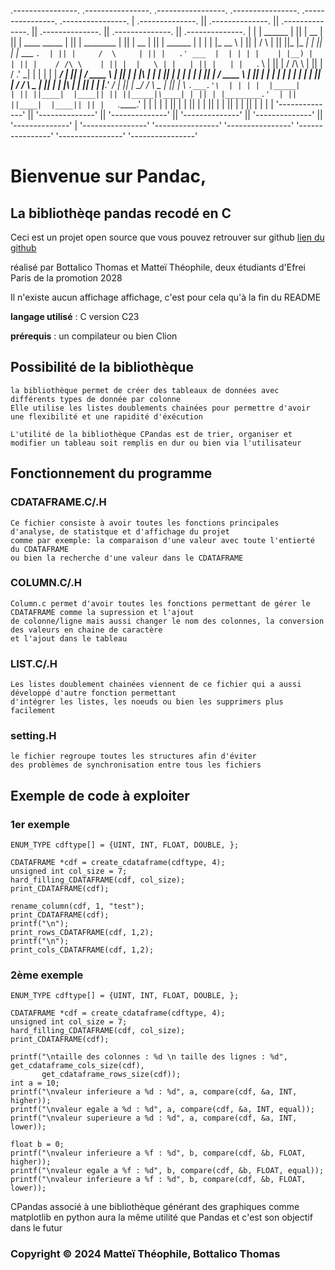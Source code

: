 .----------------.  .----------------.  .-----------------. .----------------.  .----------------.  .----------------.
| .--------------. || .--------------. || .--------------. || .--------------. || .--------------. || .--------------. |
| |   ______     | || |      __      | || | ____  _____  | || |  ________    | || |      __      | || |     ______   | |
| |  |_   __ \   | || |     /  \     | || ||_   \|_   _| | || | |_   ___ `.  | || |     /  \     | || |   .' ___  |  | |
| |    | |__) |  | || |    / /\ \    | || |  |   \ | |   | || |   | |   `. \ | || |    / /\ \    | || |  / .'   \_|  | |
| |    |  ___/   | || |   / ____ \   | || |  | |\ \| |   | || |   | |    | | | || |   / ____ \   | || |  | |         | |
| |   _| |_      | || | _/ /    \ \_ | || | _| |_\   |_  | || |  _| |___.' / | || | _/ /    \ \_ | || |  \ `.___.'\  | |
| |  |_____|     | || ||____|  |____|| || ||_____|\____| | || | |________.'  | || ||____|  |____|| || |   `._____.'  | |
| |              | || |              | || |              | || |              | || |              | || |              | |
| '--------------' || '--------------' || '--------------' || '--------------' || '--------------' || '--------------' |
'----------------'  '----------------'  '----------------'  '----------------'  '----------------'  '----------------'

# Bienvenue sur Pandac, 
## La bibliothèqe pandas recodé en C

Ceci est un projet open source que vous pouvez retrouver sur github [lien du github](https://github.com/Mattei-Theophile/CDataframe-Bottalico-Mattei--F)

réalisé par Bottalico Thomas et Matteï Théophile, deux étudiants d'Efrei Paris de la promotion 2028

Il n'existe aucun affichage affichage, c'est pour cela qu'à la fin du README




**langage utilisé** : C version C23

**prérequis** : un compilateur ou bien Clion 

## Possibilité de la bibliothèque 
    
    la bibliothèque permet de créer des tableaux de données avec différents types de donnée par colonne
    Elle utilise les listes doublements chainées pour permettre d'avoir une flexibilité et une rapidité d'éxécution
    
    L'utilité de la bibliothèque CPandas est de trier, organiser et modifier un tableau soit remplis en dur ou bien via l'utilisateur



## Fonctionnement du programme
### CDATAFRAME.C/.H
    
    Ce fichier consiste à avoir toutes les fonctions principales d'analyse, de statistque et d'affichage du projet
    comme par exemple: la comparaison d'une valeur avec toute l'entierté du CDATAFRAME 
    ou bien la recherche d'une valeur dans le CDATAFRAME

### COLUMN.C/.H

    Column.c permet d'avoir toutes les fonctions permettant de gérer le CDATAFRAME comme la supression et l'ajout
    de colonne/ligne mais aussi changer le nom des colonnes, la conversion des valeurs en chaine de caractère
    et l'ajout dans le tableau

### LIST.C/.H

    Les listes doublement chainées viennent de ce fichier qui a aussi développé d'autre fonction permettant 
    d'intégrer les listes, les noeuds ou bien les supprimers plus facilement

### setting.H
    
    le fichier regroupe toutes les structures afin d'éviter 
    des problèmes de synchronisation entre tous les fichiers


## Exemple de code à exploiter

### 1er exemple

    ENUM_TYPE cdftype[] = {UINT, INT, FLOAT, DOUBLE, };

    CDATAFRAME *cdf = create_cdataframe(cdftype, 4);
    unsigned int col_size = 7;
    hard_filling_CDATAFRAME(cdf, col_size);
    print_CDATAFRAME(cdf);

    rename_column(cdf, 1, "test");
    print_CDATAFRAME(cdf);
    printf("\n");
    print_rows_CDATAFRAME(cdf, 1,2);
    printf("\n");
    print_cols_CDATAFRAME(cdf, 1,2);

### 2ème exemple

    ENUM_TYPE cdftype[] = {UINT, INT, FLOAT, DOUBLE, };

    CDATAFRAME *cdf = create_cdataframe(cdftype, 4);
    unsigned int col_size = 7;
    hard_filling_CDATAFRAME(cdf, col_size);
    print_CDATAFRAME(cdf);

    printf("\ntaille des colonnes : %d \n taille des lignes : %d", get_cdataframe_cols_size(cdf),
           get_cdataframe_rows_size(cdf));
    int a = 10;
    printf("\nvaleur inferieure a %d : %d", a, compare(cdf, &a, INT, higher));
    printf("\nvaleur egale a %d : %d", a, compare(cdf, &a, INT, equal));
    printf("\nvaleur superieure a %d : %d", a, compare(cdf, &a, INT, lower));

    float b = 0;
    printf("\nvaleur inferieure a %f : %d", b, compare(cdf, &b, FLOAT, higher));
    printf("\nvaleur egale a %f : %d", b, compare(cdf, &b, FLOAT, equal));
    printf("\nvaleur inferieure a %f : %d", b, compare(cdf, &b, FLOAT, lower));




CPandas associé à une bibliothèque générant des graphiques comme matplotlib en python aura la même utilité que Pandas et c'est son objectif dans le futur 

### Copyright © 2024 Matteï Théophile, Bottalico Thomas